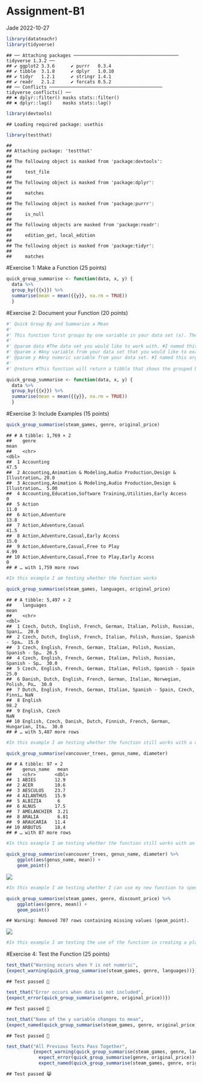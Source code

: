 Assignment-B1
================
Jade
2022-10-27

``` r
library(datateachr)
library(tidyverse)
```

    ## ── Attaching packages ─────────────────────────────────────── tidyverse 1.3.2 ──
    ## ✔ ggplot2 3.3.6      ✔ purrr   0.3.4 
    ## ✔ tibble  3.1.8      ✔ dplyr   1.0.10
    ## ✔ tidyr   1.2.1      ✔ stringr 1.4.1 
    ## ✔ readr   2.1.2      ✔ forcats 0.5.2 
    ## ── Conflicts ────────────────────────────────────────── tidyverse_conflicts() ──
    ## ✖ dplyr::filter() masks stats::filter()
    ## ✖ dplyr::lag()    masks stats::lag()

``` r
library(devtools)
```

    ## Loading required package: usethis

``` r
library(testthat)
```

    ## 
    ## Attaching package: 'testthat'
    ## 
    ## The following object is masked from 'package:devtools':
    ## 
    ##     test_file
    ## 
    ## The following object is masked from 'package:dplyr':
    ## 
    ##     matches
    ## 
    ## The following object is masked from 'package:purrr':
    ## 
    ##     is_null
    ## 
    ## The following objects are masked from 'package:readr':
    ## 
    ##     edition_get, local_edition
    ## 
    ## The following object is masked from 'package:tidyr':
    ## 
    ##     matches

\#Exercise 1: Make a Function (25 points)

``` r
quick_group_summarise <- function(data, x, y) {
  data %>%
  group_by({{x}}) %>%
  summarise(mean = mean({{y}}, na.rm = TRUE))
  }
```

\#Exercise 2: Document your Function (20 points)

``` r
#' Quick Group By and Summarize a Mean 
#' 
#' This function first groups by one variable in your data set (x). Then, it summarizes the mean of a chosen numeric variable (y) for each value in the grouped by variable (x) and produces a new tibble. 
#'
#' @param data #The data set you would like to work with. #I named this argument "data" because I think it is simple and descriptive. This is where people will put the dataset that they would like to use. 
#' @param x #Any variable from your data set that you would like to examine. #I named this argument "x" because it follows the general format of x, y arguments that appear in other functions. For instance, if you want to plot the data used in this function, the aes(x, y) component also follows this same format.
#' @param y #Any numeric variable from your data set. #I named this argument "y" for the same reason I named the above argument "x". It follows the general format of x, y arguments that appear in other functions. For instance, if you want to plot the data used in this function, the aes(x, y) component also follows this same format. I want to make it clean and as easy to use and understand as possible.
#'
#' @return #This function will return a tibble that shows the grouped by variable (x) and the corresponding mean of the numeric variable (y). There will only be two columns in this new tibble. 

quick_group_summarise <- function(data, x, y) {
  data %>%
  group_by({{x}}) %>%
  summarise(mean = mean({{y}}, na.rm = TRUE))
  }
```

\#Exercise 3: Include Examples (15 points)

``` r
quick_group_summarise(steam_games, genre, original_price)
```

    ## # A tibble: 1,769 × 2
    ##    genre                                                                    mean
    ##    <chr>                                                                   <dbl>
    ##  1 Accounting                                                              47.5 
    ##  2 Accounting,Animation & Modeling,Audio Production,Design & Illustration… 20.0 
    ##  3 Accounting,Animation & Modeling,Audio Production,Design & Illustration…  5.00
    ##  4 Accounting,Education,Software Training,Utilities,Early Access            0   
    ##  5 Action                                                                  11.0 
    ##  6 Action,Adventure                                                        13.8 
    ##  7 Action,Adventure,Casual                                                 41.5 
    ##  8 Action,Adventure,Casual,Early Access                                    15.0 
    ##  9 Action,Adventure,Casual,Free to Play                                     4.99
    ## 10 Action,Adventure,Casual,Free to Play,Early Access                        0   
    ## # … with 1,759 more rows

``` r
#In this example I am testing whether the function works

quick_group_summarise(steam_games, languages, original_price)
```

    ## # A tibble: 5,497 × 2
    ##    languages                                                                mean
    ##    <chr>                                                                   <dbl>
    ##  1 Czech, Dutch, English, French, German, Italian, Polish, Russian, Spani…  20.0
    ##  2 Czech, Dutch, English, French, Italian, Polish, Russian, Spanish - Spa…  15.0
    ##  3 Czech, English, French, German, Italian, Polish, Russian, Spanish - Sp…  26.5
    ##  4 Czech, English, French, German, Italian, Polish, Russian, Spanish - Sp…  30.0
    ##  5 Czech, English, French, German, Italian, Polish, Spanish - Spain         25.0
    ##  6 Danish, Dutch, English, French, German, Italian, Norwegian, Polish, Po…  30.0
    ##  7 Dutch, English, French, German, Italian, Spanish - Spain, Czech, Finni… NaN  
    ##  8 English                                                                  98.2
    ##  9 English, Czech                                                          NaN  
    ## 10 English, Czech, Danish, Dutch, Finnish, French, German, Hungarian, Ita…  30.0
    ## # … with 5,487 more rows

``` r
#In this example I am testing whether the function still works with a different x variable chosen 

quick_group_summarise(vancouver_trees, genus_name, diameter)
```

    ## # A tibble: 97 × 2
    ##    genus_name   mean
    ##    <chr>       <dbl>
    ##  1 ABIES       12.9 
    ##  2 ACER        10.6 
    ##  3 AESCULUS    23.7 
    ##  4 AILANTHUS   15.9 
    ##  5 ALBIZIA      6   
    ##  6 ALNUS       17.5 
    ##  7 AMELANCHIER  3.21
    ##  8 ARALIA       6.81
    ##  9 ARAUCARIA   11.4 
    ## 10 ARBUTUS     18.4 
    ## # … with 87 more rows

``` r
#In this example I am testing whether the function still works with an entirely different dataset 

quick_group_summarise(vancouver_trees, genus_name, diameter) %>%
    ggplot(aes(genus_name, mean)) +
    geom_point()
```

![](Assignment_B1_files/figure-gfm/unnamed-chunk-4-1.png)<!-- -->

``` r
#In this example I am testing whether I can use my new function to speed up the process of creating a plot 

quick_group_summarise(steam_games, genre, discount_price) %>%
    ggplot(aes(genre, mean)) +
    geom_point()
```

    ## Warning: Removed 707 rows containing missing values (geom_point).

![](Assignment_B1_files/figure-gfm/unnamed-chunk-4-2.png)<!-- -->

``` r
#In this example I am testing the use of the function in creating a plot with a different dataset  
```

\#Exercise 4: Test the Function (25 points)

``` r
test_that("Warning occurs when Y is not numeric", 
{expect_warning(quick_group_summarise(steam_games, genre, languages))}) 
```

    ## Test passed 🌈

``` r
test_that("Error occurs when data is not included", 
{expect_error(quick_group_summarise(genre, original_price))}) 
```

    ## Test passed 🌈

``` r
test_that("Name of the y variable changes to mean", 
{expect_named(quick_group_summarise(steam_games, genre, original_price), c("genre", "mean"))}) 
```

    ## Test passed 🥳

``` r
test_that("All Previous Tests Pass Together", 
          {expect_warning(quick_group_summarise(steam_games, genre, languages))
            expect_error(quick_group_summarise(genre, original_price))
            expect_named(quick_group_summarise(steam_games, genre, original_price), c("genre", "mean"))})
```

    ## Test passed 😸
